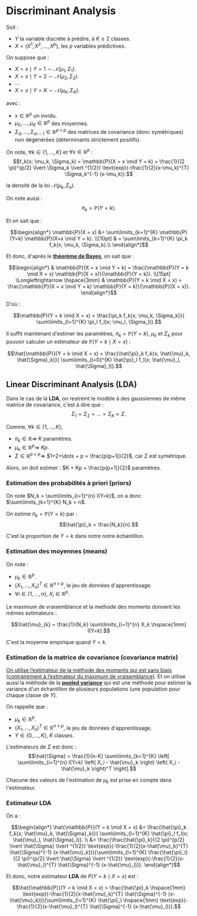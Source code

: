 # Discriminant Analysis

Soit :
- $Y$ la variable discrète à prédire, à $K \geq 2$ classes.
- $X = (X^1, X^2, \dots, X^p)$, les $p$ variables prédictives.

On suppose que :
- $X = x \mid Y = 1 \sim \mathcal{N}(\mu_{1}, \Sigma_{1})$.
- $X = x \mid Y = 2 \sim \mathcal{N}(\mu_{2}, \Sigma_{2})$.
- $\cdots$
- $X=x \mid Y = K \sim \mathcal{N}(\mu_{K}, \Sigma_{K})$.

avec :
- $x \in \mathbb{R}^{p}$ un invidu.
- $\mu_{0}, \dots, \mu_{K} \in \mathbb{R}^{p}$ des moyennes.
- $\Sigma_{0}, \dots, \Sigma_{m-1} \in \mathbb{R}^{p \times p}$ des matrices de covariance (donc symétriques) non dégénérées (déterminants strictement positifs).

On note, $\forall k \in \{1, \dots, K\}$ et $\forall x \in \mathbb{R}^{p}$ :
$$f_k(x; \mu_k, \Sigma_k) = \mathbb{P}(X = x \mid Y = k) = \frac{1}{(2 \pi)^{p/2} \lvert \Sigma_k \lvert ^{1/2}} \text{exp}(-\frac{1}{2}(x-\mu_k)^{T} \Sigma_k^{-1} (x-\mu_k)).$$

la densité de la loi $\mathcal{N}(\mu_{k}, \Sigma_{k})$.

On note aussi : $$\pi_k = {\mathbb{P}(Y = k)}.$$

Et on sait que :

```math
\begin{align*}
    \mathbb{P}(X = x) 
    &= \sum\limits_{k=1}^{K} \mathbb{P}(Y=k) \mathbb{P}(X=x \mid Y = k). \\[10pt]
    & = \sum\limits_{k=1}^{K} \pi_k f_k(x; \mu_k, \Sigma_k).\\
\end{align*}
```

Et donc, d'après le [**théorème de Bayes**](https://fr.wikipedia.org/wiki/Th%C3%A9or%C3%A8me_de_Bayes), on sait que :

```math
\begin{align*}
    &
    \mathbb{P}(X = x \mid Y = k) = \frac{\mathbb{P}(Y = k \mid X = x) \mathbb{P}(X = x)}{\mathbb{P}(Y = k)}.
    \\[15pt]
    \Longleftrightarrow \hspace{3mm} &
    \mathbb{P}(Y = k \mid X = x) = \frac{\mathbb{P}(X = x \mid Y = k) \mathbb{P}(Y = k)}{\mathbb{P}(X = x)}.
\end{align*}
```

D'où :

```math
\mathbb{P}(Y = k \mid X = x) = \frac{\pi_k f_k(x; \mu_k, \Sigma_k)}{ \sum\limits_{l=1}^{K} \pi_l f_l(x; \mu_l, \Sigma_l)}.
```

Il suffit maintenant d'estimer les paramètres, $\pi_k =  {\mathbb{P}(Y = k)}$, $\mu_k$ et $\Sigma_k$ pour pouvoir calculer un estimateur de $\mathbb{P}(Y = k \mid X = x)$ : 

```math
\hat{\mathbb{P}}(Y = k \mid X = x) = \frac{\hat{\pi}_k f_k(x; \hat{\mu}_k, \hat{\Sigma}_k)}{ \sum\limits_{l=0}^{K} \hat{\pi}_l f_l(x; \hat{\mu}_l, \hat{\Sigma}_l)}.
```

## Linear Discriminant Analysis (LDA)

Dans le cas de la **LDA**, on restreint le modèle à des gaussiennes de même matrice de covariance, c'est à dire que :
$$\Sigma_1 = \Sigma_2 = \dots = \Sigma_{K} = \Sigma.$$

Comme, $\forall k \in \{1, \dots, K\}$, 
- $\pi_k \in \mathbb{R} \Longrightarrow$ $K$ paramètres.
- $\mu_k \in \mathbb{R}^p \Longrightarrow$ $Kp$.
- $\Sigma \in \mathbb{R}^{p \times p} \Longrightarrow$ $1+2+\dots + p = \frac{p(p+1)}{2}$, car $\Sigma$ est symétrique.

Alors, on doit estimer : $K + Kp + \frac{p(p+1)}{2}$ paramètres.

### Estimation des probabilités à priori (priors)

On note $N_k = \sum\limits_{i=1}^{n} I(Y=k)$, on a donc $\sum\limits_{k=1}^{K} N_k = n$.

On estime $\pi_k = \mathbb{P}(Y = k)$ par :
$$\hat{\pi}_k = \frac{N_k}{n}.$$

C'est la proportion de $Y=k$ dans notre notre échantillon.

### Estimation des moyennes (means)

On note :
- $\mu_{k} \in \mathbb{R}^p$.
- $(X_1, \dots, X_n)^T \in \mathbb{R}^{n \times p}$, le jeu de données d'apprentissage.
- $\forall i \in \{1, \dots, n\}$, $X_i \in \mathbb{R}^p$.

Le maximum de vraisemblance et la methode des moments
donnent les mêmes estimateurs :

```math
\hat{\mu}_{k} = \frac{1}{N_k} \sum\limits_{i=1}^{n} X_k \hspace{1mm} I(Y=k).
```

C'est la moyenne empirique quand $Y=k$.

### Estimation de la matrice de covariance (covariance matrix)

[On utilise l’estimateur de la méthode des moments qui est sans biais (contrairement à l’estimateur du maximum de vraisemblance)](https://en.wikipedia.org/wiki/Estimation_of_covariance_matrices). Et on utilise aussi la méthode de la [**pooled variance**](https://en.wikipedia.org/wiki/Pooled_variance) qui est une méthode pour estimer la variance d'un échantillon de plusieurs populations (une population pour chaque classe de $Y$).

On rappelle que :
- $\mu_{k} \in \mathbb{R}^p$.
- $(X_1, \dots, X_n)^T \in \mathbb{R}^{n \times p}$, le jeu de données d'apprentissage.
- $Y \in \{0, \dots, K\}$, $K$ classes.

L'estimateurs de $\Sigma$ est donc :
$$\hat{\Sigma} = \frac{1}{n-K} \sum\limits_{k=1}^{K} \left[ \sum\limits_{i=1}^{n} I(Y=k) \left( X_i - \hat{\mu}_k \right) \left( X_i - \hat{\mu}_k \right)^T \right].$$

Chacune des valeurs de l'estimation de $\mu_k$ est prise en compte dans l'estimateur.

### Estimateur LDA

On a :

```math
\begin{align*}
\hat{\mathbb{P}}(Y = k \mid X = x) 
&= \frac{\hat{\pi}_k f_k(x; \hat{\mu}_k, \hat{\Sigma}_k)}{ \sum\limits_{l=1}^{K} \hat{\pi}_l f_l(x; \hat{\mu}_l, \hat{\Sigma}_l)}. \\
&= \frac{\frac{\hat{\pi}_k}{(2 \pi)^{p/2} \lvert \hat{\Sigma} \lvert ^{1/2}} \text{exp}(-\frac{1}{2}(x-\hat{\mu}_k)^{T} \hat{\Sigma}^{-1} (x-\hat{\mu}_k))}{\sum\limits_{l=1}^{K} \frac{\hat{\pi}_l}{(2 \pi)^{p/2} \lvert \hat{\Sigma} \lvert ^{1/2}} \text{exp}(-\frac{1}{2}(x-\hat{\mu}_l)^{T} \hat{\Sigma}^{-1} (x-\hat{\mu}_l))}.
\end{align*}
```

Et donc, notre estimateur **LDA** de $P( Y=k \mid X=x)$ est :
```math
\hat{\mathbb{P}}(Y = k \mid X = x)  = \frac{\hat{\pi}_k \hspace{1mm} \text{exp}(-\frac{1}{2}(x-\hat{\mu}_k)^{T} \hat{\Sigma}^{-1} (x-\hat{\mu}_k))}{\sum\limits_{l=1}^{K} \hat{\pi}_l \hspace{1mm} \text{exp}(-\frac{1}{2}(x-\hat{\mu}_l)^{T} \hat{\Sigma}^{-1} (x-\hat{\mu}_l))}.
```
